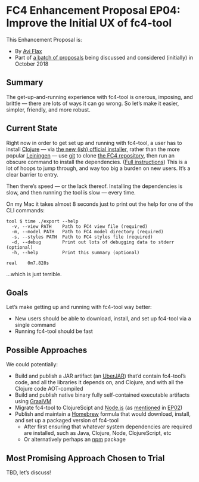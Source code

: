 # FC4 Enhancement Proposal EP04: Improve the Initial UX of fc4-tool

This Enhancement Proposal is:

* By [Avi Flax](https://github.com/aviflax/)
* Part of [a batch of proposals](https://github.com/FundingCircle/fc4-framework/issues/72) being discussed and considered (initially) in October 2018

## Summary

The get-up-and-running experience with fc4-tool is onerous, imposing, and brittle — there are lots of ways it can go wrong. So let’s make it easier, simpler, friendly, and more robust.

## Current State

Right now in order to get set up and running with fc4-tool, a user has to install [Clojure](https://clojure.org/) — via [the new (ish) official installer](https://clojure.org/guides/getting_started#_clojure_installer_and_cli_tools), rather than the more popular [Leiningen](https://leiningen.org/) — use [git](https://git-scm.com/) to clone [the FC4 repository](https://github.com/FundingCircle/fc4-framework), then run an obscure command to install the dependencies. ([Full instructions](https://fundingcircle.github.io/fc4-framework/tool/#setup)) This is a lot of hoops to jump through, and way too big a burden on new users. It’s a clear barrier to entry.

Then there’s speed — or the lack thereof. Installing the dependencies is slow, and then running the tool is slow — every time.

On my Mac it takes almost 8 seconds just to print out the help for one of the CLI commands:

```shell
tool $ time ./export --help
  -v, --view PATH    Path to FC4 view file (required)
  -m, --model PATH   Path to FC4 model directory (required)
  -s, --styles PATH  Path to FC4 styles file (required)
  -d, --debug        Print out lots of debugging data to stderr (optional)
  -h, --help         Print this summary (optional)

real	0m7.828s
```

…which is just terrible.

## Goals

Let’s make getting up and running with fc4-tool way better:

* New users should be able to download, install, and set up fc4-tool via a single command
* Running fc4-tool should be fast

## Possible Approaches

We could potentially:

* Build and publish a JAR artifact (an [UberJAR](https://stackoverflow.com/questions/11947037/what-is-an-uber-jar)) that’d contain fc4-tool’s code, and all the
  libraries it depends on, and Clojure, and with all the Clojure code AOT-compiled
* Build and publish native binary fully self-contained executable artifacts using [GraalVM](https://www.graalvm.org/)
* Migrate fc4-tool to ClojureScipt and [Node.js](https://nodejs.org/) (as [mentioned](https://github.com/FundingCircle/fc4-framework/blob/ep02/proposals/ep02-automated-rendering/ep02-automated-rendering.md#on-clojurescript) in [EP02](https://github.com/FundingCircle/fc4-framework/pull/74))
* Publish and maintain a [Homebrew](https://brew.sh/) formula that would download, install, and set up a packaged version of fc4-tool
    * After first ensuring that whatever system dependencies are required are installed, such as Java, Clojure, Node, ClojureScript, etc
    * Or alternatively perhaps an [npm](https://www.npmjs.com/) package

## Most Promising Approach Chosen to Trial

TBD, let’s discuss!
